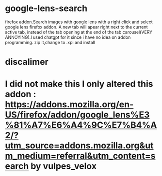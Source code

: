 # google-lens-search
firefox addon.Search images with google lens with a right click and select google lens firefox addon.
A new tab will apear right next to the current active tab, instead of the tab opening at the end of the tab carousel(VERY ANNOYING).I used chatgpt for it since i have no idea on addon programming.
zip it,change to .xpi and install
# discalimer
# I did not make this I only altered this addon : https://addons.mozilla.org/en-US/firefox/addon/google_lens%E3%81%A7%E6%A4%9C%E7%B4%A2/?utm_source=addons.mozilla.org&utm_medium=referral&utm_content=search  by vulpes_velox
